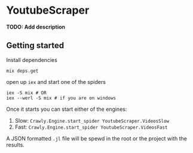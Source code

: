 # YoutubeScraper

**TODO: Add description**

## Getting started

Install dependencies

```
mix deps.get
```

open up `iex` and start one of the spiders

```
iex -S mix # OR
iex --werl -S mix # if you are on windows
```

Once it starts you can start either of the engines:

1. Slow: `Crawly.Engine.start_spider YoutubeScraper.VideosSlow`
2. Fast: `Crawly.Engine.start_spider YoutubeScraper.VideosFast`

A JSON formatted `.jl` file will be spewd in the root or the project with the results.
